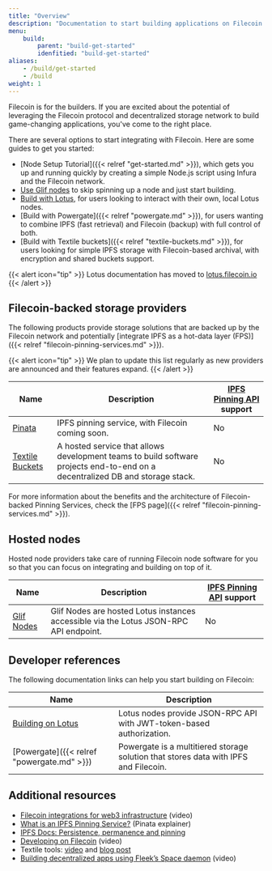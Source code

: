 ```yaml
---
title: "Overview"
description: "Documentation to start building applications on Filecoin."
menu:
    build:
        parent: "build-get-started"
        idenfitied: "build-get-started"
aliases:
    - /build/get-started
    - /build
weight: 1
---
```


Filecoin is for the builders. If you are excited about the potential of leveraging the Filecoin protocol and decentralized storage network to build game-changing applications, you've come to the right place.

There are several options to start integrating with Filecoin. Here are some guides to get you started:

- [Node Setup Tutorial]({{< relref "get-started.md" >}}), which gets you up and running quickly by creating a simple Node.js script using Infura and the Filecoin network.
- [Use Glif nodes](https://lotus.filecoin.io/docs/developers/hosted-lotus/) to skip spinning up a node and just start building.
- [Build with Lotus](https://lotus.filecoin.io), for users looking to interact with their own, local Lotus nodes.
- [Build with Powergate]({{< relref "powergate.md" >}}), for users wanting to combine IPFS (fast retrieval) and Filecoin (backup) with full control of both.
- [Build with Textile buckets]({{< relref "textile-buckets.md" >}}), for users looking for simple IPFS storage with Filecoin-based archival, with encryption and shared buckets support.

{{< alert icon="tip" >}}
Lotus documentation has moved to [lotus.filecoin.io](https://lotus.filecoin.io)
{{< /alert >}}

## Filecoin-backed storage providers

The following products provide storage solutions that are backed up by the Filecoin network and potentially [integrate IPFS as a hot-data layer (FPS)]({{< relref "filecoin-pinning-services.md" >}}).

{{< alert icon="tip" >}}
We plan to update this list regularly as new providers are announced and their features expand.
{{< /alert >}}

| Name                                                | Description                                                                                                                   | [IPFS Pinning API](https://ipfs.github.io/pinning-services-api-spec/) support |
| --------------------------------------------------- | ----------------------------------------------------------------------------------------------------------------------------- | ----------------------------------------------------------------------------- |
| [Pinata](https://pinata.cloud)                      | IPFS pinning service, with Filecoin coming soon.                                                                              | No                                                                            |
| [Textile Buckets](https://docs.textile.io/buckets/) | A hosted service that allows development teams to build software projects end-to-end on a decentralized DB and storage stack. | No                                                                            |

For more information about the benefits and the architecture of Filecoin-backed Pinning Services, check the [FPS page]({{< relref "filecoin-pinning-services.md" >}}).

## Hosted nodes

Hosted node providers take care of running Filecoin node software for you so that you can focus on integrating and building on top of it.

| Name                          | Description                                                                           | [IPFS Pinning API](https://ipfs.github.io/pinning-services-api-spec/) support |
| ----------------------------- | ------------------------------------------------------------------------------------- | ----------------------------------------------------------------------------- |
| [Glif Nodes](https://lotus.filecoin.io/docs/developers/hosted-lotus/) | Glif Nodes are hosted Lotus instances accessible via the Lotus JSON-RPC API endpoint. | No                                                                            |

## Developer references

The following documentation links can help you start building on Filecoin:

| Name                                 | Description                                                                          |
| ------------------------------------ | ------------------------------------------------------------------------------------ |
| [Building on Lotus](https://lotus.filecoin.io) | Lotus nodes provide JSON-RPC API with JWT-token-based authorization.                 |
| [Powergate]({{< relref "powergate.md" >}})            | Powergate is a multitiered storage solution that stores data with IPFS and Filecoin. |

## Additional resources

- [Filecoin integrations for web3 infrastructure](https://www.youtube.com/watch?v=Q0oe6i7d1u4) (video)
- [What is an IPFS Pinning Service?](https://medium.com/pinata/what-is-an-ipfs-pinning-service-f6ed4cd7e475#:~:text=An%20IPFS%20pinning%20service%20is,running%20your%20own%20IPFS%20nodes.) (Pinata explainer)
- [IPFS Docs: Persistence, permanence and pinning](https://docs.ipfs.tech/concepts/persistence/)
- [Developing on Filecoin](https://www.youtube.com/watch?v=aGCpq0Xf-w8) (video)
- Textile tools: [video](https://www.youtube.com/watch?v=IZ8M9m9_uJY) and [blog post](https://blog.textile.io/developer-tools-for-filecoin-ipfs-web/)
- [Building decentralized apps using Fleek’s Space daemon](https://www.youtube.com/watch?v=pWJ5fty-7mA) (video)
